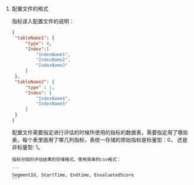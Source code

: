 1.  配置文件的格式

       指标读入配置文件的说明：

    ```json
    {
     "tableName1": {
         "type": 0,
         "Index":[
             "IndexName1",
             "IndexName2",
             "IndexName3"
         ]
     },
     "tableName2": {
         "type" : 1,
         "Index": [
             "IndexName4",
             "IndexName5"  
         ]
     }
    }
    ```

       配置文件需要指定进行评估的时候所使用的指标的数据表，需要指定用了哪些表，每个表里面用了哪几列指标，表统一存储的原始指标是标量型：0， 还是非标量型: 1。

        指标分段的评估结果的存储格式，使用简单的csv格式：

        ```
        SegmentId, StartTime, Endtime, EnvaluetedScore
        ```
